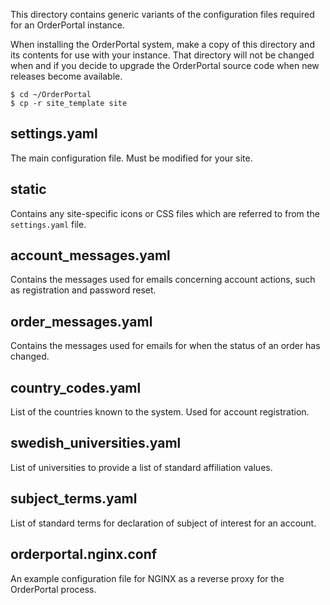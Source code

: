 This directory contains generic variants of the configuration files
required for an OrderPortal instance.

When installing the OrderPortal system, make a copy of this directory
and its contents for use with your instance. That directory will not
be changed when and if you decide to upgrade the OrderPortal source
code when new releases become available.

```
$ cd ~/OrderPortal
$ cp -r site_template site
```

## settings.yaml

The main configuration file. Must be modified for your site.

## static

Contains any site-specific icons or CSS files which are referred to from
the `settings.yaml` file.

## account_messages.yaml

Contains the messages used for emails concerning account actions, such as
registration and password reset.

## order_messages.yaml

Contains the messages used for emails for when the status of an order has changed.

## country_codes.yaml

List of the countries known to the system. Used for account registration.

## swedish_universities.yaml

List of universities to provide a list of standard affiliation values.

## subject_terms.yaml

List of standard terms for declaration of subject of interest for an account.

## orderportal.nginx.conf

An example configuration file for NGINX as a reverse proxy for the OrderPortal process.
